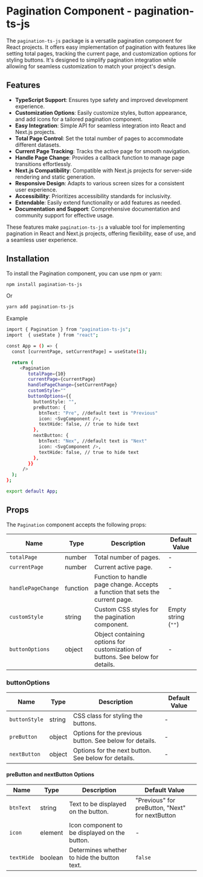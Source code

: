 # Pagination Component - pagination-ts-js

The `pagination-ts-js` package is a versatile pagination component for React projects. It offers easy implementation of pagination with features like setting total pages, tracking the current page, and customization options for styling buttons. It's designed to simplify pagination integration while allowing for seamless customization to match your project's design.

## Features

- **TypeScript Support**: Ensures type safety and improved development experience.
- **Customization Options**: Easily customize styles, button appearance, and add icons for a tailored pagination component.
- **Easy Integration**: Simple API for seamless integration into React and Next.js projects.
- **Total Page Control**: Set the total number of pages to accommodate different datasets.
- **Current Page Tracking**: Tracks the active page for smooth navigation.
- **Handle Page Change**: Provides a callback function to manage page transitions effortlessly.
- **Next.js Compatibility**: Compatible with Next.js projects for server-side rendering and static generation.
- **Responsive Design**: Adapts to various screen sizes for a consistent user experience.
- **Accessibility**: Prioritizes accessibility standards for inclusivity.
- **Extendable**: Easily extend functionality or add features as needed.
- **Documentation and Support**: Comprehensive documentation and community support for effective usage.

These features make `pagination-ts-js` a valuable tool for implementing pagination in React and Next.js projects, offering flexibility, ease of use, and a seamless user experience.

## Installation

To install the Pagination component, you can use npm or yarn:

```bash
npm install pagination-ts-js
```

Or

```bash
yarn add pagination-ts-js
```

Example

```bash
import { Pagination } from "pagination-ts-js";
import  { useState } from "react";

const App = () => {
  const [currentPage, setCurrentPage] = useState(1);

  return (
     <Pagination
        totalPage={10}
        currentPage={currentPage}
        handlePageChange={setCurrentPage}
        customStyle=""
        buttonOptions={{
          buttonStyle: "",
          preButton: {
            btnText: "Pre", //default text is "Previous"
            icon: <SvgComponent />,
            textHide: false, // true to hide text
          },
          nextButton: {
            btnText: "Nex", //default text is "Next"
            icon: <SvgComponent />,
            textHide: false, // true to hide text
          },
        }}
      />
  );
};

export default App;
```

## Props

The `Pagination` component accepts the following props:

| Name               | Type     | Description                                                                    | Default Value       |
| ------------------ | -------- | ------------------------------------------------------------------------------ | ------------------- |
| `totalPage`        | number   | Total number of pages.                                                         | -                   |
| `currentPage`      | number   | Current active page.                                                           | -                   |
| `handlePageChange` | function | Function to handle page change. Accepts a function that sets the current page. | -                   |
| `customStyle`      | string   | Custom CSS styles for the pagination component.                                | Empty string (`""`) |
| `buttonOptions`    | object   | Object containing options for customization of buttons. See below for details. | -                   |

### buttonOptions

| Name          | Type   | Description                                             | Default Value |
| ------------- | ------ | ------------------------------------------------------- | ------------- |
| `buttonStyle` | string | CSS class for styling the buttons.                      | -             |
| `preButton`   | object | Options for the previous button. See below for details. | -             |
| `nextButton`  | object | Options for the next button. See below for details.     | -             |

#### preButton and nextButton Options

| Name       | Type    | Description                                   | Default Value                                   |
| ---------- | ------- | --------------------------------------------- | ----------------------------------------------- |
| `btnText`  | string  | Text to be displayed on the button.           | "Previous" for preButton, "Next" for nextButton |
| `icon`     | element | Icon component to be displayed on the button. | -                                               |
| `textHide` | boolean | Determines whether to hide the button text.   | `false`                                         |

